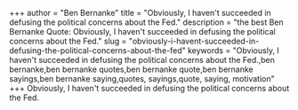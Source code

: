 +++
author = "Ben Bernanke"
title = "Obviously, I haven't succeeded in defusing the political concerns about the Fed."
description = "the best Ben Bernanke Quote: Obviously, I haven't succeeded in defusing the political concerns about the Fed."
slug = "obviously-i-havent-succeeded-in-defusing-the-political-concerns-about-the-fed"
keywords = "Obviously, I haven't succeeded in defusing the political concerns about the Fed.,ben bernanke,ben bernanke quotes,ben bernanke quote,ben bernanke sayings,ben bernanke saying,quotes, sayings,quote, saying, motivation"
+++
Obviously, I haven't succeeded in defusing the political concerns about the Fed.
